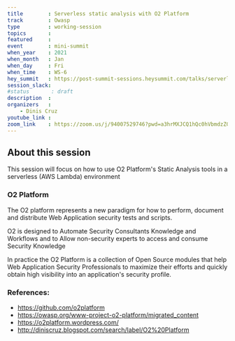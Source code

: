 ```yaml
---
title        : Serverless static analysis with O2 Platform
track        : Owasp
type         : working-session
topics       :
featured     :
event        : mini-summit
when_year    : 2021
when_month   : Jan
when_day     : Fri
when_time    : WS-6
hey_summit   : https://post-summit-sessions.heysummit.com/talks/serverless-static-analysis-with-02-platform/
session_slack:
#status       : draft
description  :
organizers   :
    - Dinis Cruz
youtube_link :
zoom_link    : https://zoom.us/j/94007529746?pwd=a3hrMXJCQ1hQc0hVbmdzZG9sbGRTZz09
---
```


## About this session

This session will focus on how to use O2 Platform's Static Analysis tools in a serverless (AWS Lambda) environment

### O2 Platform

The O2 platform represents a new paradigm for how to perform, document and distribute Web Application security tests and scripts.

O2 is designed to Automate Security Consultants Knowledge and Workflows and to Allow non-security experts to access and consume Security Knowledge

In practice the O2 Platform is a collection of Open Source modules that help Web Application Security Professionals to maximize their efforts and quickly obtain high visibility into an application's security profile.

### References:
- https://github.com/o2platform
- https://owasp.org/www-project-o2-platform/migrated_content
- https://o2platform.wordpress.com/
- http://diniscruz.blogspot.com/search/label/O2%20Platform
